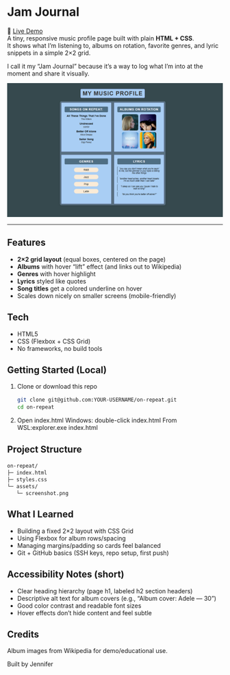 # Jam Journal
🎵 [Live Demo](https://jehnji.github.io/on-repeat/)  
A tiny, responsive music profile page built with plain **HTML + CSS**.  
It shows what I’m listening to, albums on rotation, favorite genres, and lyric snippets in a simple 2×2 grid.  

I call it my “Jam Journal” because it’s a way to log what I’m into at the moment and share it visually.  

![Screenshot of On Repeat](assets/screenshot.png)


---

## Features
- **2×2 grid layout** (equal boxes, centered on the page)
- **Albums** with hover “lift” effect (and links out to Wikipedia)
- **Genres** with hover highlight
- **Lyrics** styled like quotes
- **Song titles** get a colored underline on hover
- Scales down nicely on smaller screens (mobile-friendly)

## Tech
- HTML5
- CSS (Flexbox + CSS Grid)
- No frameworks, no build tools

## Getting Started (Local)
1. Clone or download this repo
   ```bash
   git clone git@github.com:YOUR-USERNAME/on-repeat.git
   cd on-repeat
   
2. Open index.html
Windows: double-click index.html
From WSL:explorer.exe index.html

## Project Structure
```text
on-repeat/
├─ index.html
├─ styles.css
└─ assets/
   └─ screenshot.png
```

## What I Learned
- Building a fixed 2×2 layout with CSS Grid
- Using Flexbox for album rows/spacing
- Managing margins/padding so cards feel balanced
- Git + GitHub basics (SSH keys, repo setup, first push)

## Accessibility Notes (short)
- Clear heading hierarchy (page h1, labeled h2 section headers)
- Descriptive alt text for album covers (e.g., “Album cover: Adele — 30”)
- Good color contrast and readable font sizes
- Hover effects don’t hide content and feel subtle

## Credits
Album images from Wikipedia for demo/educational use.

Built by Jennifer
